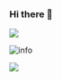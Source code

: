 ### Hi there 👋

<!--
**Hymilex/Hymilex** is a ✨ _special_ ✨ repository because its `README.md` (this file) appears on your GitHub profile.

Here are some ideas to get you started:

- 🔭 I’m currently working on ...
- 🌱 I’m currently learning ...
- 👯 I’m looking to collaborate on ...
- 🤔 I’m looking for help with ...
- 💬 Ask me about ...
- 📫 How to reach me: ...
- 😄 Pronouns: ...
- ⚡ Fun fact: ...
-->

![](http://antzuhl.cn:4000/get/@Simon.readme)

![info](https://github-readme-stats.vercel.app/api?username=Hymilex&show_icons=true&count_private=true&hide=prs&theme=default_repocard)

![](https://visitor-badge.glitch.me/badge?page_id=Hymilex.readme)


